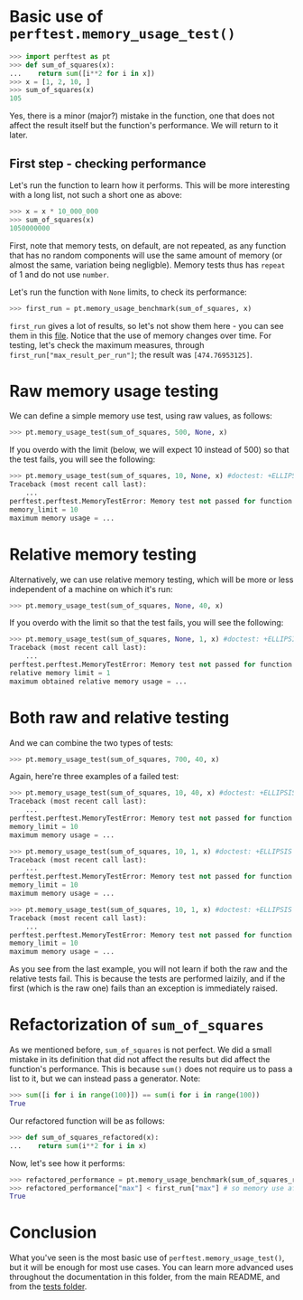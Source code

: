 # Basic use of `perftest.memory_usage_test()`

```python
>>> import perftest as pt
>>> def sum_of_squares(x):
...    return sum([i**2 for i in x])
>>> x = [1, 2, 10, ]
>>> sum_of_squares(x)
105

```

Yes, there is a minor (major?) mistake in the function, one that does not affect the result itself but the function's performance. We will return to it later.

## First step - checking performance

Let's run the function to learn how it performs. This will be more interesting with a long list, not such a short one as above:

```python
>>> x = x * 10_000_000
>>> sum_of_squares(x)
1050000000

```

First, note that memory tests, on default, are not repeated, as any function that has no random components will use the same amount of memory (or almost the same, variation being negligble). Memory tests thus has `repeat` of 1 and do not use `number`.

Let's run the function with `None` limits, to check its performance:

```python
>>> first_run = pt.memory_usage_benchmark(sum_of_squares, x)

```

`first_run` gives a lot of results, so let's not show them here - you can see them in this [file](results_most_basic_memory.md). Notice that the use of memory changes over time. For testing, let's check the maximum measures, through `first_run["max_result_per_run"]`; the result was `[474.76953125]`. 


# Raw memory usage testing

We can define a simple memory use test, using raw values, as follows:

```python
>>> pt.memory_usage_test(sum_of_squares, 500, None, x)

```

If you overdo with the limit (below, we will expect 10 instead of 500) so that the test fails, you will see the following:

```python
>>> pt.memory_usage_test(sum_of_squares, 10, None, x) #doctest: +ELLIPSIS
Traceback (most recent call last):
    ...
perftest.perftest.MemoryTestError: Memory test not passed for function sum_of_squares:
memory_limit = 10
maximum memory usage = ...

```


# Relative memory testing

Alternatively, we can use relative memory testing, which will be more or less independent of a machine on which it's run:

```python
>>> pt.memory_usage_test(sum_of_squares, None, 40, x)

```

If you overdo with the limit so that the test fails, you will see the following:

```python
>>> pt.memory_usage_test(sum_of_squares, None, 1, x) #doctest: +ELLIPSIS
Traceback (most recent call last):
    ...
perftest.perftest.MemoryTestError: Memory test not passed for function sum_of_squares:
relative memory limit = 1
maximum obtained relative memory usage = ...

```

# Both raw and relative testing

And we can combine the two types of tests:

```python
>>> pt.memory_usage_test(sum_of_squares, 700, 40, x)

```

Again, here're three examples of a failed test:

```python
>>> pt.memory_usage_test(sum_of_squares, 10, 40, x) #doctest: +ELLIPSIS
Traceback (most recent call last):
    ...
perftest.perftest.MemoryTestError: Memory test not passed for function sum_of_squares:
memory_limit = 10
maximum memory usage = ...

>>> pt.memory_usage_test(sum_of_squares, 10, 1, x) #doctest: +ELLIPSIS
Traceback (most recent call last):
    ...
perftest.perftest.MemoryTestError: Memory test not passed for function sum_of_squares:
memory_limit = 10
maximum memory usage = ...

>>> pt.memory_usage_test(sum_of_squares, 10, 1, x) #doctest: +ELLIPSIS
Traceback (most recent call last):
    ...
perftest.perftest.MemoryTestError: Memory test not passed for function sum_of_squares:
memory_limit = 10
maximum memory usage = ...

```

As you see from the last example, you will not learn if both the raw and the relative tests fail. This is because the tests are performed laizily, and if the first (which is the raw one) fails than an exception is immediately raised.


# Refactorization of `sum_of_squares`

As we mentioned before, `sum_of_squares` is not perfect. We did a small mistake in its definition that did not affect the results but did affect the function's performance. This is because `sum()` does not require us to pass a list to it, but we can instead pass a generator. Note:

```python
>>> sum([i for i in range(100)]) == sum(i for i in range(100))
True

```

Our refactored function will be as follows:

```python
>>> def sum_of_squares_refactored(x):
...    return sum(i**2 for i in x)

```

Now, let's see how it performs:

```python
>>> refactored_performance = pt.memory_usage_benchmark(sum_of_squares_refactored, x)
>>> refactored_performance["max"] < first_run["max"] # so memory use after refactoring will be smaller
True

```

# Conclusion

What you've seen is the most basic use of `perftest.memory_usage_test()`, but it will be enough for most use cases. You can learn more advanced uses throughout the documentation in this folder, from the main README, and from the [tests folder](../tests/).